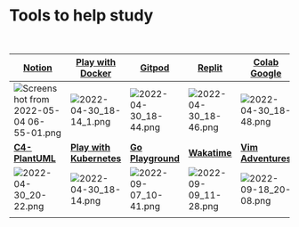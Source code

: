 # **Tools to help study**
<br>

|[**Notion**](https://www.notion.so/)|[Play with Docker](https://labs.play-with-docker.com/)|[Gitpod](https://www.gitpod.io/)|[Replit](https://replit.com/)|[Colab Google](https://colab.research.google.com/)|[Datalore](https://datalore.jetbrains.com/)|[Codefresh](https://codefresh.io/)|
|--|--|--|--|--|--|--|
|![Screenshot from 2022-05-04 06-55-01.png](https://drive.google.com/uc?export=view&id=1IuhnqqStjk2XKBCU-sz3jb4FTXOd7VOu)|![2022-04-30_18-14_1.png](https://drive.google.com/uc?export=view&id=1x3rQGQ3EoBbgBlTRhCEzsKd1qfDwmiy3)|![2022-04-30_18-44.png](https://drive.google.com/uc?export=view&id=1OrTEaGVDtpNyUgg-lQHJYPXP6Prs5Gtx)|![2022-04-30_18-46.png](https://drive.google.com/uc?export=view&id=1iBwGhdy3vmu1zBU4_QLRgMM-Gj_cSy-i)|![2022-04-30_18-48.png](https://drive.google.com/uc?export=view&id=1U6FHTwzq-kmai_CLMnM2RU33uFhNLNKf)|![2022-04-30_19-02.png](https://drive.google.com/uc?export=view&id=1bQHoAXTqMQPkfJcx2g6wy6vXVQxBLO7F)|![2022-04-30_19-21.png](https://drive.google.com/uc?export=view&id=1a6YOmXYulyGhVI-o3sQXCpc3jHiQLyOF)|
|[**C4-PlantUML**](https://github.com/plantuml-stdlib/C4-PlantUML)|[**Play with Kubernetes**](https://labs.play-with-k8s.com/)|[**Go Playground**](https://go.dev/play/)|[**Wakatime**](https://wakatime.com/)|[**Vim Adventures**](https://vim-adventures.com/)|  |  |
|![2022-04-30_20-22.png](https://drive.google.com/uc?export=view&id=1WjAUpBmO2QcN44sYVYacYEXcrGEXazLF)|![2022-04-30_18-14.png](https://drive.google.com/uc?export=view&id=1FDMQLCvb9xghPfFgRhLg0BQooKcTWKox)|![2022-09-07_10-41.png](https://drive.google.com/uc?export=view&id=1qorq2mXQ06EDs9M-uqimSWoEQCDY_WFn)|![2022-09-09_11-28.png](https://drive.google.com/uc?export=view&id=1y8YEe24PAveoNY4OQ0l7KZ1joKoj6g3g)|![2022-09-18_20-08.png](https://drive.google.com/uc?export=view&id=1kcL_C1ft2POCWfr2diUyODEZHOQoUb9h)|  |  |
|  |  |  |  |  |  |  |
 
